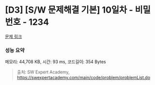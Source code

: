 # [D3] [S/W 문제해결 기본] 10일차 - 비밀번호 - 1234 

[문제 링크](https://swexpertacademy.com/main/code/problem/problemDetail.do?contestProbId=AV14_DEKAJcCFAYD) 

### 성능 요약

메모리: 44,708 KB, 시간: 93 ms, 코드길이: 354 Bytes



> 출처: SW Expert Academy, https://swexpertacademy.com/main/code/problem/problemList.do